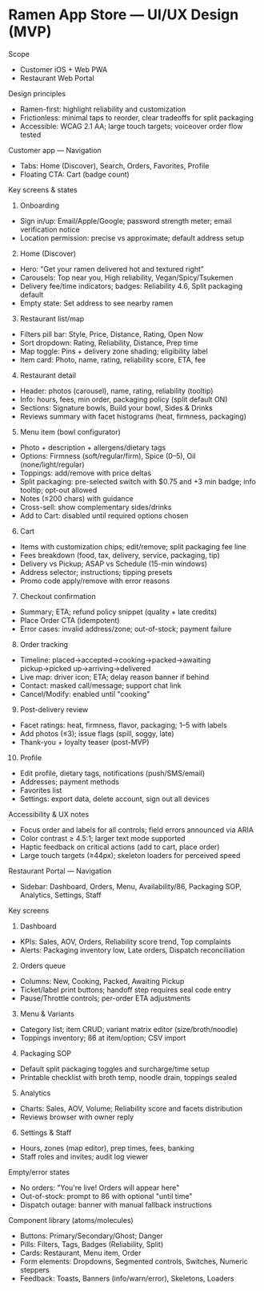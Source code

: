 # Ramen App Store — UI/UX Design (MVP)

Scope
- Customer iOS + Web PWA
- Restaurant Web Portal

Design principles
- Ramen-first: highlight reliability and customization
- Frictionless: minimal taps to reorder, clear tradeoffs for split packaging
- Accessible: WCAG 2.1 AA; large touch targets; voiceover order flow tested

Customer app — Navigation
- Tabs: Home (Discover), Search, Orders, Favorites, Profile
- Floating CTA: Cart (badge count)

Key screens & states
1) Onboarding
- Sign in/up: Email/Apple/Google; password strength meter; email verification notice
- Location permission: precise vs approximate; default address setup

2) Home (Discover)
- Hero: "Get your ramen delivered hot and textured right"
- Carousels: Top near you, High reliability, Vegan/Spicy/Tsukemen
- Delivery fee/time indicators; badges: Reliability 4.6, Split packaging default
- Empty state: Set address to see nearby ramen

3) Restaurant list/map
- Filters pill bar: Style, Price, Distance, Rating, Open Now
- Sort dropdown: Rating, Reliability, Distance, Prep time
- Map toggle: Pins + delivery zone shading; eligibility label
- Item card: Photo, name, rating, reliability score, ETA, fee

4) Restaurant detail
- Header: photos (carousel), name, rating, reliability (tooltip)
- Info: hours, fees, min order, packaging policy (split default ON)
- Sections: Signature bowls, Build your bowl, Sides & Drinks
- Reviews summary with facet histograms (heat, firmness, packaging)

5) Menu item (bowl configurator)
- Photo + description + allergens/dietary tags
- Options: Firmness (soft/regular/firm), Spice (0–5), Oil (none/light/regular)
- Toppings: add/remove with price deltas
- Split packaging: pre-selected switch with $0.75 and +3 min badge; info tooltip; opt-out allowed
- Notes (≤200 chars) with guidance
- Cross-sell: show complementary sides/drinks
- Add to Cart: disabled until required options chosen

6) Cart
- Items with customization chips; edit/remove; split packaging fee line
- Fees breakdown (food, tax, delivery, service, packaging, tip)
- Delivery vs Pickup; ASAP vs Schedule (15-min windows)
- Address selector; instructions; tipping presets
- Promo code apply/remove with error reasons

7) Checkout confirmation
- Summary; ETA; refund policy snippet (quality + late credits)
- Place Order CTA (idempotent)
- Error cases: invalid address/zone; out-of-stock; payment failure

8) Order tracking
- Timeline: placed→accepted→cooking→packed→awaiting pickup→picked up→arriving→delivered
- Live map: driver icon; ETA; delay reason banner if behind
- Contact: masked call/message; support chat link
- Cancel/Modify: enabled until "cooking"

9) Post-delivery review
- Facet ratings: heat, firmness, flavor, packaging; 1–5 with labels
- Add photos (≤3); issue flags (spill, soggy, late)
- Thank-you + loyalty teaser (post-MVP)

10) Profile
- Edit profile, dietary tags, notifications (push/SMS/email)
- Addresses; payment methods
- Favorites list
- Settings: export data, delete account, sign out all devices

Accessibility & UX notes
- Focus order and labels for all controls; field errors announced via ARIA
- Color contrast ≥ 4.5:1; larger text mode supported
- Haptic feedback on critical actions (add to cart, place order)
- Large touch targets (≥44px); skeleton loaders for perceived speed

Restaurant Portal — Navigation
- Sidebar: Dashboard, Orders, Menu, Availability/86, Packaging SOP, Analytics, Settings, Staff

Key screens
1) Dashboard
- KPIs: Sales, AOV, Orders, Reliability score trend, Top complaints
- Alerts: Packaging inventory low, Late orders, Dispatch reconciliation

2) Orders queue
- Columns: New, Cooking, Packed, Awaiting Pickup
- Ticket/label print buttons; handoff step requires seal code entry
- Pause/Throttle controls; per-order ETA adjustments

3) Menu & Variants
- Category list; item CRUD; variant matrix editor (size/broth/noodle)
- Toppings inventory; 86 at item/option; CSV import

4) Packaging SOP
- Default split packaging toggles and surcharge/time setup
- Printable checklist with broth temp, noodle drain, toppings sealed

5) Analytics
- Charts: Sales, AOV, Volume; Reliability score and facets distribution
- Reviews browser with owner reply

6) Settings & Staff
- Hours, zones (map editor), prep times, fees, banking
- Staff roles and invites; audit log viewer

Empty/error states
- No orders: "You're live! Orders will appear here"
- Out-of-stock: prompt to 86 with optional "until time"
- Dispatch outage: banner with manual fallback instructions

Component library (atoms/molecules)
- Buttons: Primary/Secondary/Ghost; Danger
- Pills: Filters, Tags, Badges (Reliability, Split)
- Cards: Restaurant, Menu item, Order
- Form elements: Dropdowns, Segmented controls, Switches, Numeric steppers
- Feedback: Toasts, Banners (info/warn/error), Skeletons, Loaders


